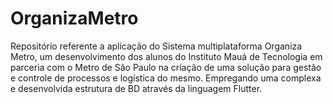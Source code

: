 # OrganizaMetro
Repositório referente a aplicação do Sistema multiplataforma Organiza Metro, um desenvolvimento dos alunos do Instituto Mauá de Tecnologia em parceria com o Metro de São Paulo na criação de uma solução para gestão e controle de processos e logística do mesmo. Empregando uma complexa e desenvolvida estrutura de BD através da linguagem Flutter.   
